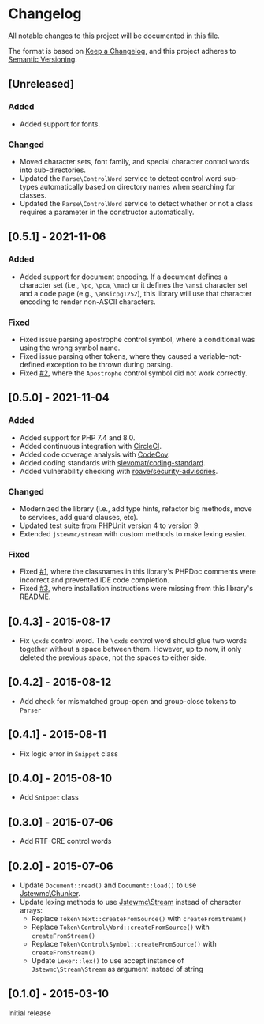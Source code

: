 # Changelog

All notable changes to this project will be documented in this file.

The format is based on [Keep a Changelog](https://keepachangelog.com/en/1.0.0/),
and this project adheres to [Semantic Versioning](https://semver.org/spec/v2.0.0.html).

## [Unreleased]

### Added

- Added support for fonts.

### Changed

- Moved character sets, font family, and special character control words into sub-directories.
- Updated the `Parse\ControlWord` service to detect control word sub-types automatically based on directory names when searching for classes.
- Updated the `Parse\ControlWord` service to detect whether or not a class requires a parameter in the constructor automatically.

## [0.5.1] - 2021-11-06

### Added

- Added support for document encoding. If a document defines a character set (i.e., `\pc`, `\pca`, `\mac`) or it defines the `\ansi` character set and a code page (e.g., `\ansicpg1252`), this library will use that character encoding to render non-ASCII characters.

### Fixed

- Fixed issue parsing apostrophe control symbol, where a conditional was using the wrong symbol name.
- Fixed issue parsing other tokens, where they caused a variable-not-defined exception to be thrown during parsing.
- Fixed [#2](https://github.com/jstewmc/rtf/issues/2), where the `Apostrophe` control symbol did not work correctly.

## [0.5.0] - 2021-11-04

### Added

- Added support for PHP 7.4 and 8.0.
- Added continuous integration with [CircleCI](https://circleci.com/gh/jstewmc/rtf).
- Added code coverage analysis with [CodeCov](https://codecov.io/gh/jstewmc/rtf).
- Added coding standards with [slevomat/coding-standard](https://github.com/slevomat/coding-standard).
- Added vulnerability checking with [roave/security-advisories](https://github.com/Roave/SecurityAdvisories).

### Changed

- Modernized the library (i.e., add type hints, refactor big methods, move to services, add guard clauses, etc).
- Updated test suite from PHPUnit version 4 to version 9.
- Extended `jstewmc/stream` with custom methods to make lexing easier.

### Fixed

- Fixed [#1](https://github.com/jstewmc/rtf/issues/1), where the classnames in this library's PHPDoc comments were incorrect and prevented IDE code completion.
- Fixed [#3](https://github.com/jstewmc/rtf/issues/3), where installation instructions were missing from this library's README.


## [0.4.3] - 2015-08-17

* Fix `\cxds` control word. The `\cxds` control word should glue two words together without a space between them. However, up to now, it only deleted the previous space, not the spaces to either side.

## [0.4.2] - 2015-08-12

* Add check for mismatched group-open and group-close tokens to `Parser`

## [0.4.1] - 2015-08-11

* Fix logic error in `Snippet` class

## [0.4.0] - 2015-08-10

* Add `Snippet` class

## [0.3.0] - 2015-07-06

* Add RTF-CRE control words

## [0.2.0] - 2015-07-06

* Update `Document::read()` and `Document::load()` to use [Jstewmc\Chunker](https://github.com/jstewmc/chunker).
* Update lexing methods to use [Jstewmc\Stream](https://github.com/jstewmc/stream) instead of character arrays:
  * Replace `Token\Text::createFromSource()` with `createFromStream()`
  * Replace `Token\Control\Word::createFromSource()` with `createFromStream()`
  * Replace `Token\Control\Symbol::createFromSource()` with `createFromStream()`
  * Update `Lexer::lex()` to use accept instance of `Jstewmc\Stream\Stream` as argument instead of string

## [0.1.0] - 2015-03-10

Initial release
